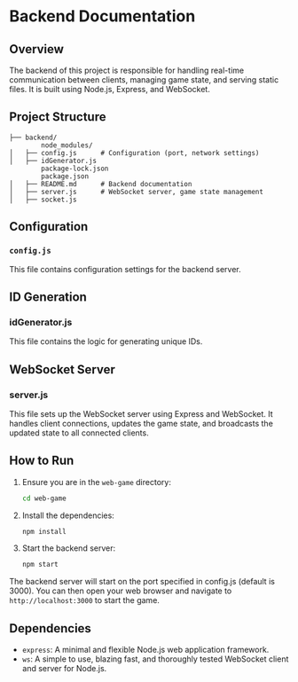 # Backend Documentation

## Overview

The backend of this project is responsible for handling real-time communication between clients, managing game state, and serving static files. It is built using Node.js, Express, and WebSocket.

## Project Structure

```
├── backend/          
        node_modules/
│   ├── config.js      # Configuration (port, network settings)
│   ├── idGenerator.js
        package-lock.json
        package.json
│   ├── README.md      # Backend documentation
│   ├── server.js      # WebSocket server, game state management
│   ├── socket.js
```

## Configuration

### `config.js`

This file contains configuration settings for the backend server.

## ID Generation

### idGenerator.js

This file contains the logic for generating unique IDs.

## WebSocket Server

### server.js

This file sets up the WebSocket server using Express and WebSocket. It handles client connections, updates the game state, and broadcasts the updated state to all connected clients.

## How to Run

1. Ensure you are in the `web-game` directory:
    ```sh
    cd web-game
    ```

2. Install the dependencies:
    ```sh
    npm install
    ```

3. Start the backend server:
    ```sh
    npm start
    ```

The backend server will start on the port specified in config.js (default is 3000). You can then open your web browser and navigate to `http://localhost:3000` to start the game.

## Dependencies

- `express`: A minimal and flexible Node.js web application framework.
- `ws`: A simple to use, blazing fast, and thoroughly tested WebSocket client and server for Node.js.